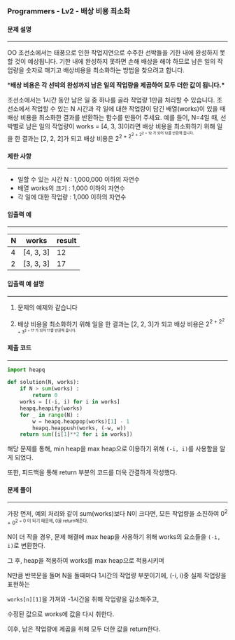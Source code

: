 ### Programmers - Lv2 - 배상 비용 최소화

#### 문제 설명

---

OO 조선소에서는 태풍으로 인한 작업지연으로 수주한 선박들을 기한 내에 완성하지 못할 것이 예상됩니다. 기한 내에 완성하지 못하면 손해 배상을 해야 하므로 남은 일의 작업량을 숫자로 매기고 배상비용을 최소화하는 방법을 찾으려고 합니다.

***배상 비용은 각 선박의 완성까지 남은 일의 작업량을 제곱하여 모두 더한 값이 됩니다.\***

조선소에서는 1시간 동안 남은 일 중 하나를 골라 작업량 1만큼 처리할 수 있습니다. 조선소에서 작업할 수 있는 N 시간과 각 일에 대한 작업량이 담긴 배열(works)이 있을 때 배상 비용을 최소화한 결과를 반환하는 함수를 만들어 주세요. 예를 들어, N=4일 때, 선박별로 남은 일의 작업량이 works = [4, 3, 3]이라면 배상 비용을 최소화하기 위해 일을 한 결과는 [2, 2, 2]가 되고 배상 비용은
2<sup>2 + 2<sup>2 + 2<sup>2 = 12 가 되어 12를 반환해 줍니다.



#### 제한 사항

---

- 일할 수 있는 시간 N : 1,000,000 이하의 자연수
- 배열 works의 크기 : 1,000 이하의 자연수
- 각 일에 대한 작업량 : 1,000 이하의 자연수



#### 입출력 예

---

| N    | works     | result |
| ---- | --------- | ------ |
| 4    | [4, 3, 3] | 12     |
| 2    | [3, 3, 3] | 17     |



#### 입출력 예 설명

---

1. 문제의 예제와 같습니다

2. 배상 비용을 최소화하기 위해 일을 한 결과는 [2, 2, 3]가 되고 배상 비용은 
   2<sup>2 + 2<sup>2 + 3<sup>2 = 17 가 되어 17를 반환해 줍니다.



#### 제출 코드

---

```python
import heapq

def solution(N, works):
    if N > sum(works) :
        return 0
    works = [(-i, i) for i in works]
    heapq.heapify(works)
    for _ in range(N) :
        w = heapq.heappop(works)[1] - 1
        heapq.heappush(works, (-w, w))
    return sum([i[1]**2 for i in works])
```

해당 문제를 통해, min heap을 max heap으로 이용하기 위해 `(-i, i)`를 사용함을 알게 되었다.

또한, 피드백을 통해 return 부분의 코드를 더욱 간결하게 작성했다.



#### 문제 풀이

---

가장 먼저, 예외 처리와 같이 sum(works)보다 N이 크다면, 모든 작업량을 소진하여
0<sup>2 + 0<sup>2 = 0 이 되기 때문에, 0을 return해준다.

N이 더 작을 경우, 문제 해결에 max heap을 사용하기 위해 works의 요소들을 `(-i, i)`로 변환한다.

그 후, heap을 적용하여 works를 max heap으로 적용시키며

N만큼 반복문을 돌며 N을 돌때마다 1시간의 작업량 부분이기에, (-i, i)중 실제 작업량을 표현하는

`works[n][1]`을 가져와 -1시간을 취해 작업량을 감소해주고,

수정된 값으로 works에 값을 다시 취한다.

이후, 남은 작업량에 제곱을 취해 모두 더한 값을 return한다.

